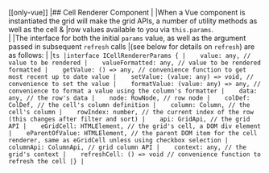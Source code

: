 [[only-vue]]
|## Cell Renderer Component
|
|When a Vue component is instantiated the grid will make the grid APIs, a number of utility methods as well as the cell & 
|row values available to you via `this.params`.  
|
|The interface for both the initial `params` value, as well as the argument passed in subsequent `refresh` calls 
|(see below for details on `refresh`) are as follows:
|
|```ts
|interface ICellRendererParams {
|    value: any, // value to be rendered
|    valueFormatted: any, // value to be rendered formatted
|    getValue: () => any, // convenience function to get most recent up to date value
|    setValue: (value: any) => void, // convenience to set the value
|    formatValue: (value: any) => any, // convenience to format a value using the column's formatter
|    data: any, // the row's data
|    node: RowNode, // row node
|    colDef: ColDef, // the cell's column definition
|    column: Column, // the cell's column
|    rowIndex: number, // the current index of the row (this changes after filter and sort)
|    api: GridApi, // the grid API
|    eGridCell: HTMLElement, // the grid's cell, a DOM div element
|    eParentOfValue: HTMLElement, // the parent DOM item for the cell renderer, same as eGridCell unless using checkbox selection
|    columnApi: ColumnApi, // grid column API
|    context: any, // the grid's context
|    refreshCell: () => void // convenience function to refresh the cell
|}
|```
